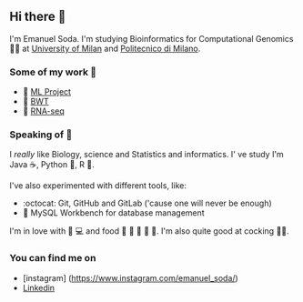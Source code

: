 ## Hi there 👋

I'm Emanuel Soda. I'm studying Bioinformatics for Computational Genomics :man_scientist: at [University of Milan](https://www.unimi.it/it) and [Politecnico di Milano](https://www.polimi.it).

### Some of my work :construction_worker:
- :brain: [ML Project](https://github.com/EmanuelSoda/ML_Homework)
- :snake: [BWT](https://github.com/EmanuelSoda/ProgrammingPython)
- :dna:		[RNA-seq](https://github.com/EmanuelSoda/TranscriptomicsProject)


### Speaking of :speech_balloon:
I *really* like Biology, science and Statistics and informatics.
I' ve study I'm Java :coffee:, Python :snake:, R :test_tube:.

I've also experimented with different tools, like:

- :octocat: Git, GitHub and GitLab ('cause one will never be enough)
- :dolphin: MySQL Workbench for database management

I'm in love with :apple: :computer: and food :bread: :spaghetti: :cut_of_meat:
:dumpling: :sushi:. I'm also quite good at cocking :cook:.

### You can find me on
- [instagram] (https://www.instagram.com/emanuel_soda/)
- [Linkedin](https://www.linkedin.com/in/emanuel-soda-5b3565188/)
